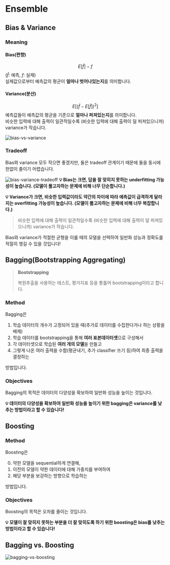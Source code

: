 # Ensemble

## Bias & Variance
### Meaning
#### Bias(편향)
$$E[\hat{f}] - f$$
($\hat{f}$: 예측, $f$: 실제) \
실제값으로부터 예측값의 평균이 **얼마나 벗어나있는지**를 의미합니다.
#### Variance(분산)
$$E[(\hat{f} - E[\hat{f}])^2]$$
예측값들이 예측값의 평균을 기준으로 **얼마나 퍼져있는지**를 의미합니다. \
비슷한 입력에 대해 출력이 일관적일수록 (비슷한 입력에 대해 출력이 덜 퍼져있으니까) variance가 작습니다.

![bias-vs-variance](https://miro.medium.com/v2/resize:fit:4800/format:webp/1*ObXgVrI_p2KAnflmPWUPtA.jpeg)

### Tradeoff

Bias와 variance 모두 작으면 좋겠지만, 둘은 tradeoff 관계이기 때문에 둘을 동시에 한없이 줄이기 어렵습니다.

![bias-variance-tradeoff](https://miro.medium.com/v2/resize:fit:1400/format:webp/1*8sV6Sr9uc0Ef39YBivLzrw.jpeg)
**💡 Bias는 크면, 답을 잘 맞히지 못하는 underfitting 가능성이 높습니다. (모델이 풀고자하는 문제에 비해 너무 단순합니다.)**

**💡 Variance가 크면, 비슷한 입력값이라도 약간의 차이에 따라 예측값이 급격하게 달라지는 overfitting 가능성이 높습니다. (모델이 풀고자하는 문제에 비해 너무 복잡합니다.)**
> 비슷한 입력에 대해 출력이 일관적일수록 (비슷한 입력에 대해 출력이 덜 퍼져있으니까) variance가 작습니다.

Bias와 variance가 적절한 균형을 이룰 때의 모델을 선택하여 일반화 성능과 정확도를 적절히 챙길 수 있을 것입니다!

## Bagging(Bootstrapping Aggregating)
> **Bootstrapping**
>
> 복원추출을 사용하는 테스트, 평가지표 등을 통틀어 bootstrapping이라고 합니다.

### Method
Bagging은

1. 학습 데이터의 개수가 고정되어 있을 때(추가로 데이터를 수집한다거나 하는 상황을 배제)
2. 학습 데이터를 bootstrapping을 통해 **여러 표본데이터셋**으로 구성해서
3. 각 데이터셋으로 학습된 **여러 개의 모델**을 만들고
4. 그렇게 나온 여러 출력을 수합(평균내기, 추가 classifier 쓰기 등)하여 최종 출력을 결정하는

방법입니다.

### Objectives
Bagging의 목적은 데이터의 다양성을 확보하여 일반화 성능을 높이는 것입니다.

**💡 데이터의 다양성을 확보하여 일반화 성능을 높이기 위한 bagging은 variance를 낮추는 방법이라고 할 수 있습니다!**


## Boosting
### Method
Boosting은

0. 약한 모델을 sequential하게 연결해,
1. 이전의 모델이 약한 데이터에 대해 가중치를 부여하여
2. 해당 부분을 보강하는 방향으로 학습하는

방법입니다.

### Objectives
Boosting의 목적은 오차를 줄이는 것입니다.

**💡 모델이 잘 맞히지 못하는 부분을 더 잘 맞히도록 하기 위한 boosting은 bias를 낮추는 방법이라고 할 수 있습니다!**

## Bagging vs. Boosting

![bagging-vs-boosting](https://images.datacamp.com/image/upload/f_auto,q_auto:best/v1542651255/image_2_pu8tu6.png)
